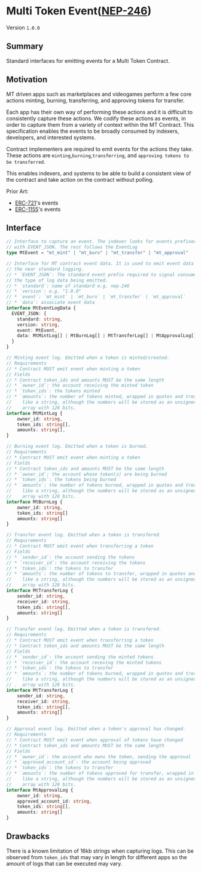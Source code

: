 # Multi Token Event([NEP-246](https://github.com/near/NEPs/discussions/246))


Version `1.0.0`

## Summary

Standard interfaces for emitting events for a Multi Token Contract.

## Motivation

MT driven apps such as marketplaces and videogames perform a few 
core actions minting, burning, transferring, and approving tokens
for transfer.

Each app has their own way of performing these actions and it
is difficult to consistently capture these actions. We codify these
actions as events, in order to capture them from a variety of context
within the MT Contract. This specification enables the events to be 
broadly consumed by indexers, developers, and interested systems.


Contract implementers are required to emit events for the actions they take. 
These actions are `minting`,`burning`,`transferring`, and `approving tokens to be transferred`.

This enables indexers, and systems to be able to build a consistent view of the contract and take action on the contract without polling.

Prior Art:
- [ERC-721]'s events 
- [ERC-1155]'s events 


## Interface


```ts
// Interface to capture an event. The indexer looks for events prefixed 
// with EVENT_JSON. The rest follows the EventLog 
type MtEvent = "mt_mint" | "mt_burn" | "mt_transfer" | "mt_approval"

// Interface for MT contract event data. It is used to emit event data with
// the near standard logging.    
// * `EVENT_JSON`: The standard event prefix required to signal consumers about
// the type of log data being emitted.
// * `standard`: name of standard e.g. nep-246 
// * `version`: e.g. "1.0.0"
// * `event`: `mt_mint` | `mt_burn` | `mt_transfer` | `mt_approval`
// * `data`: associate event data
interface MtEventLogData {
  EVENT_JSON: {
    standard: string,
    version: string,
    event: MtEvent,
    data: MtMintLog[] | MtBurnLog[] | MtTransferLog[] | MtApprovalLog[]
  }
}

// Minting event log. Emitted when a token is minted/created. 
// Requirements
// * Contract MUST emit event when minting a token
// Fields 
// * Contract token_ids and amounts MUST be the same length 
// * `owner_id`: the account receiving the minted token
// * `token_ids`: the tokens minted
// * `amounts`: the number of tokens minted, wrapped in quotes and treated
//    like a string, although the numbers will be stored as an unsigned integer
//    array with 128 bits.
interface MtMintLog {
    owner_id: string,
    token_ids: string[],
    amounts: string[],
}

// Burning event log. Emitted when a token is burned.  
// Requirements
// * Contract MUST emit event when minting a token
// Fields 
// * Contract token_ids and amounts MUST be the same length 
// * `owner_id`: the account whose token(s) are being burned
// * `token_ids`: the tokens being burned
// * `amounts`: the number of tokens burned, wrapped in quotes and treated
//    like a string, although the numbers will be stored as an unsigned integer
//    array with 128 bits.
interface MtBurnLog {
    owner_id: string,
    token_ids: string[]
    amounts: string[]
}

// Transfer event log. Emitted when a token is transfered.  
// Requirements
// * Contract MUST emit event when transferring a token
// Fields 
// * `sender_id`: the account sending the tokens
// * `receiver_id`: the account receiving the tokens
// * `token_ids`: the tokens to transfer 
// * `amounts`: the number of tokens to transfer, wrapped in quotes and treated
//    like a string, although the numbers will be stored as an unsigned integer
//    array with 128 bits.
interface MtTransferLog {
    sender_id: string,
    receiver_id: string,
    token_ids: string[],
    amounts: string[]
}

// Transfer event log. Emitted when a token is transfered.  
// Requirements
// * Contract MUST emit event when transferring a token
// * Contract token_ids and amounts MUST be the same length 
// Fields 
// * `sender_id`: the account sending the minted tokens
// * `receiver_id`: the account receving the minted tokens
// * `token_ids`: the tokens to transfer 
// * `amounts`: the number of tokens burned, wrapped in quotes and treated
//    like a string, although the numbers will be stored as an unsigned integer
// .  array with 128 bits.
interface MtTransferLog {
    sender_id: string,
    receiver_id: string,
    token_ids: string[],
    amounts: string[]
}

// Approval event log. Emitted when a token's approval has changed.  
// Requirements
// * Contract MUST emit event when approval of tokens have changed
// * Contract token_ids and amounts MUST be the same length 
// Fields 
// * `owner_id`: the account who owns the token, sending the approval
// * `approved_account_id`: the account being approved
// * `token_ids`: the tokens to transfer 
// * `amounts`: the number of tokens approved for transfer, wrapped in quotes and treated
//    like a string, although the numbers will be stored as an unsigned integer
//    array with 128 bits.
interface MtApprovalLog {
    owner_id: string,
    approved_account_id: string,
    token_ids: string[],
    amounts: string[]
}

```

## Drawbacks

There is a known limitation of 16kb strings when capturing logs.
This can be observed from `token_ids` that may vary in length
for different apps so the amount of logs that can
be executed may vary.

  [ERC-721]: https://eips.ethereum.org/EIPS/eip-721
  [ERC-1155]: https://eips.ethereum.org/EIPS/eip-1155
  [storage]: https://docs.near.org/docs/concepts/storage-staking

